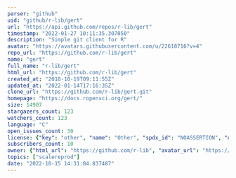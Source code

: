```yaml
---
parser: "github"
uid: "github/r-lib/gert"
url: "https://api.github.com/repos/r-lib/gert"
timestamp: "2022-01-27 10:11:35.307050"
description: "Simple git client for R"
avatar: "https://avatars.githubusercontent.com/u/22618716?v=4"
repo_url: "https://github.com/r-lib/gert"
name: "gert"
full_name: "r-lib/gert"
html_url: "https://github.com/r-lib/gert"
created_at: "2018-10-19T09:11:55Z"
updated_at: "2022-01-14T17:16:35Z"
clone_url: "https://github.com/r-lib/gert.git"
homepage: "https://docs.ropensci.org/gert/"
size: 14907
stargazers_count: 123
watchers_count: 123
language: "C"
open_issues_count: 30
license: {"key": "other", "name": "Other", "spdx_id": "NOASSERTION", "url": null, "node_id": "MDc6TGljZW5zZTA="}
subscribers_count: 10
owner: {"html_url": "https://github.com/r-lib", "avatar_url": "https://avatars.githubusercontent.com/u/22618716?v=4", "login": "r-lib", "type": "Organization"}
topics: ["scalereprod"]
date: "2022-10-15 14:31:04.837487"
---
```

